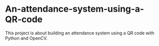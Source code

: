 # An-attendance-system-using-a-QR-code
This project is about building an attendance system using a QR code with Python and OpenCV.
